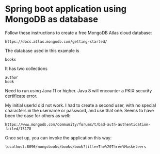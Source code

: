 # Spring boot application using MongoDB as database

Follow these instructions to create a free MongoDB Atlas cloud database:

    https://docs.atlas.mongodb.com/getting-started/

The database used in this example is 
    
    books
It has two collections
    
    author
    book

Need to run using Java 11 or higher. 
Java 8 will encounter a PKIX security certificate error.

My initial userId did not work. 
I had to create a second user, with no special characters in the username or password, and use that one.
Seems to have been the case for others as well:

    https://www.mongodb.com/community/forums/t/bad-auth-authentication-failed/15178

Once set up, you can invoke the application this way:

    localhost:8096/mongobooks/books/book?title=The%20Three%Musketeers




